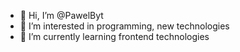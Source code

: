 - 👋 Hi, I’m @PawelByt
- 👀 I’m interested in programming, new technologies
- 🌱 I’m currently learning frontend technologies



<!---
PawelByt/PawelByt is a ✨ special ✨ repository because its `README.md` (this file) appears on your GitHub profile.
You can click the Preview link to take a look at your changes.
--->

